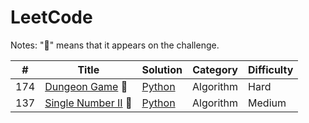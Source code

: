 LeetCode
========

Notes: ":muscle:" means that it appears on the challenge​.


| # | Title | Solution | Category | Difficulty |
|---| -------- | -------- | -------- | -------- |
| 174 | [Dungeon Game](https://leetcode.com/explore/challenge/card/june-leetcoding-challenge/541/week-3-june-15th-june-21st/3367/) :muscle: | [Python](./challenge/June_21st_2020/Dungeon_Game.py) | Algorithm | Hard |
| 137 | [Single Number II](https://leetcode.com/explore/challenge/card/june-leetcoding-challenge/542/week-4-june-22nd-june-28th/3368/) :muscle: | [Python](./challenge/June_22nd_2020/Single_Number_II.py) | Algorithm | Medium |